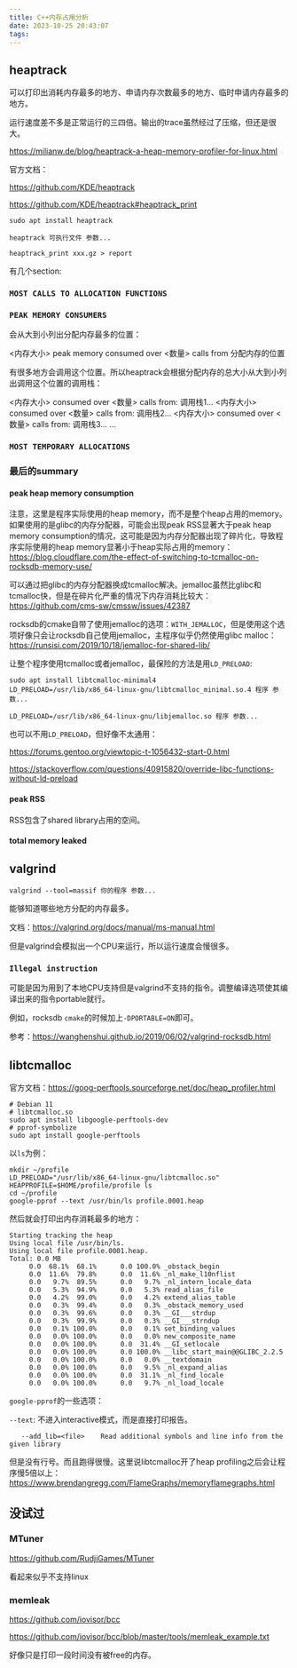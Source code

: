 ```yaml
---
title: C++内存占用分析
date: 2023-10-25 20:43:07
tags:
---
```


## heaptrack

可以打印出消耗内存最多的地方、申请内存次数最多的地方、临时申请内存最多的地方。

运行速度差不多是正常运行的三四倍。输出的trace虽然经过了压缩，但还是很大。

<https://milianw.de/blog/heaptrack-a-heap-memory-profiler-for-linux.html>

官方文档：

<https://github.com/KDE/heaptrack>

<https://github.com/KDE/heaptrack#heaptrack_print>

```shell
sudo apt install heaptrack
```

```shell
heaptrack 可执行文件 参数...
```

```shell
heaptrack_print xxx.gz > report
```

有几个section:

### `MOST CALLS TO ALLOCATION FUNCTIONS`

### `PEAK MEMORY CONSUMERS`

会从大到小列出分配内存最多的位置：

<内存大小> peak memory consumed over <数量> calls from
分配内存的位置

有很多地方会调用这个位置。所以heaptrack会根据分配内存的总大小从大到小列出调用这个位置的调用栈：

<内存大小> consumed over <数量> calls from:
调用栈1...
<内存大小> consumed over <数量> calls from:
调用栈2...
<内存大小> consumed over <数量> calls from:
调用栈3...
...

### `MOST TEMPORARY ALLOCATIONS`

### 最后的summary

#### peak heap memory consumption

注意，这里是程序实际使用的heap memory，而不是整个heap占用的memory。如果使用的是glibc的内存分配器，可能会出现peak RSS显著大于peak heap memory consumption的情况，这可能是因为内存分配器出现了碎片化，导致程序实际使用的heap memory显著小于heap实际占用的memory：<https://blog.cloudflare.com/the-effect-of-switching-to-tcmalloc-on-rocksdb-memory-use/>

可以通过把glibc的内存分配器换成tcmalloc解决。jemalloc虽然比glibc和tcmalloc快，但是在碎片化严重的情况下内存消耗比较大：<https://github.com/cms-sw/cmssw/issues/42387>

rocksdb的cmake自带了使用jemalloc的选项：`WITH_JEMALLOC`，但是使用这个选项好像只会让rocksdb自己使用jemalloc，主程序似乎仍然使用glibc malloc：<https://runsisi.com/2019/10/18/jemalloc-for-shared-lib/>

让整个程序使用tcmalloc或者jemalloc，最保险的方法是用`LD_PRELOAD`:

```shell
sudo apt install libtcmalloc-minimal4
LD_PRELOAD=/usr/lib/x86_64-linux-gnu/libtcmalloc_minimal.so.4 程序 参数...

LD_PRELOAD=/usr/lib/x86_64-linux-gnu/libjemalloc.so 程序 参数...
```

也可以不用`LD_PRELOAD`，但好像不太通用：

<https://forums.gentoo.org/viewtopic-t-1056432-start-0.html>

<https://stackoverflow.com/questions/40915820/override-libc-functions-without-ld-preload>

#### peak RSS

RSS包含了shared library占用的空间。

#### total memory leaked

## valgrind

`valgrind --tool=massif 你的程序 参数...`

能够知道哪些地方分配的内存最多。

文档：<https://valgrind.org/docs/manual/ms-manual.html>

但是valgrind会模拟出一个CPU来运行，所以运行速度会慢很多。

### `Illegal instruction`

可能是因为用到了本地CPU支持但是valgrind不支持的指令。调整编译选项使其编译出来的指令portable就行。

例如，rocksdb `cmake`的时候加上`-DPORTABLE=ON`即可。

参考：<https://wanghenshui.github.io/2019/06/02/valgrind-rocksdb.html>

## libtcmalloc

官方文档：<https://goog-perftools.sourceforge.net/doc/heap_profiler.html>

```shell
# Debian 11
# libtcmalloc.so
sudo apt install libgoogle-perftools-dev
# pprof-symbolize
sudo apt install google-perftools
```

以`ls`为例：

```shell
mkdir ~/profile
LD_PRELOAD="/usr/lib/x86_64-linux-gnu/libtcmalloc.so" HEAPPROFILE=$HOME/profile/profile ls
cd ~/profile
google-pprof --text /usr/bin/ls profile.0001.heap
```

然后就会打印出内存消耗最多的地方：

```shell
Starting tracking the heap
Using local file /usr/bin/ls.
Using local file profile.0001.heap.
Total: 0.0 MB
     0.0  68.1%  68.1%      0.0 100.0% _obstack_begin
     0.0  11.6%  79.8%      0.0  11.6% _nl_make_l10nflist
     0.0   9.7%  89.5%      0.0   9.7% _nl_intern_locale_data
     0.0   5.3%  94.9%      0.0   5.3% read_alias_file
     0.0   4.2%  99.0%      0.0   4.2% extend_alias_table
     0.0   0.3%  99.4%      0.0   0.3% _obstack_memory_used
     0.0   0.3%  99.6%      0.0   0.3% __GI___strdup
     0.0   0.3%  99.9%      0.0   0.3% __GI___strndup
     0.0   0.1% 100.0%      0.0   0.1% set_binding_values
     0.0   0.0% 100.0%      0.0   0.0% new_composite_name
     0.0   0.0% 100.0%      0.0  31.4% __GI_setlocale
     0.0   0.0% 100.0%      0.0 100.0% __libc_start_main@@GLIBC_2.2.5
     0.0   0.0% 100.0%      0.0   0.0% __textdomain
     0.0   0.0% 100.0%      0.0   9.5% _nl_expand_alias
     0.0   0.0% 100.0%      0.0  31.1% _nl_find_locale
     0.0   0.0% 100.0%      0.0   9.7% _nl_load_locale
```

`google-pprof`的一些选项：

`--text`: 不进入interactive模式，而是直接打印报告。

```text
   --add_lib=<file>    Read additional symbols and line info from the given library
```

但是没有行号。而且跑得很慢。这里说libtcmalloc开了heap profiling之后会让程序慢5倍以上：<https://www.brendangregg.com/FlameGraphs/memoryflamegraphs.html>

## 没试过

### MTuner

<https://github.com/RudjiGames/MTuner>

看起来似乎不支持linux

### memleak

<https://github.com/iovisor/bcc>

<https://github.com/iovisor/bcc/blob/master/tools/memleak_example.txt>

好像只是打印一段时间没有被free的内存。
